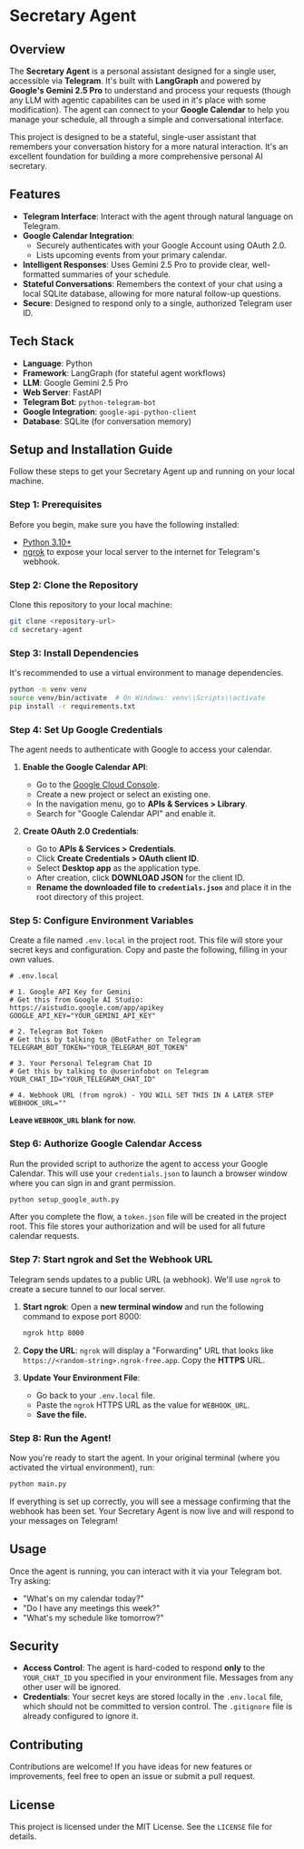 # Secretary Agent

## Overview

The **Secretary Agent** is a personal assistant designed for a single user, accessible via **Telegram**. It's built with **LangGraph** and powered by **Google's Gemini 2.5 Pro** to understand and process your requests (though any LLM with agentic capabilites can be used in it's place with some modification). The agent can connect to your **Google Calendar** to help you manage your schedule, all through a simple and conversational interface.

This project is designed to be a stateful, single-user assistant that remembers your conversation history for a more natural interaction. It's an excellent foundation for building a more comprehensive personal AI secretary.

## Features

- **Telegram Interface**: Interact with the agent through natural language on Telegram.
- **Google Calendar Integration**:
  - Securely authenticates with your Google Account using OAuth 2.0.
  - Lists upcoming events from your primary calendar.
- **Intelligent Responses**: Uses Gemini 2.5 Pro to provide clear, well-formatted summaries of your schedule.
- **Stateful Conversations**: Remembers the context of your chat using a local SQLite database, allowing for more natural follow-up questions.
- **Secure**: Designed to respond only to a single, authorized Telegram user ID.

## Tech Stack

- **Language**: Python
- **Framework**: LangGraph (for stateful agent workflows)
- **LLM**: Google Gemini 2.5 Pro
- **Web Server**: FastAPI
- **Telegram Bot**: `python-telegram-bot`
- **Google Integration**: `google-api-python-client`
- **Database**: SQLite (for conversation memory)

## Setup and Installation Guide

Follow these steps to get your Secretary Agent up and running on your local machine.

### Step 1: Prerequisites

Before you begin, make sure you have the following installed:
- [Python 3.10+](https://www.python.org/downloads/)
- [ngrok](https://ngrok.com/download) to expose your local server to the internet for Telegram's webhook.

### Step 2: Clone the Repository

Clone this repository to your local machine:
```bash
git clone <repository-url>
cd secretary-agent
```

### Step 3: Install Dependencies

It's recommended to use a virtual environment to manage dependencies.
```bash
python -m venv venv
source venv/bin/activate  # On Windows: venv\\Scripts\\activate
pip install -r requirements.txt
```

### Step 4: Set Up Google Credentials

The agent needs to authenticate with Google to access your calendar.

1.  **Enable the Google Calendar API**:
    - Go to the [Google Cloud Console](https://console.cloud.google.com/).
    - Create a new project or select an existing one.
    - In the navigation menu, go to **APIs & Services > Library**.
    - Search for "Google Calendar API" and enable it.

2.  **Create OAuth 2.0 Credentials**:
    - Go to **APIs & Services > Credentials**.
    - Click **Create Credentials > OAuth client ID**.
    - Select **Desktop app** as the application type.
    - After creation, click **DOWNLOAD JSON** for the client ID.
    - **Rename the downloaded file to `credentials.json`** and place it in the root directory of this project.

### Step 5: Configure Environment Variables

Create a file named `.env.local` in the project root. This file will store your secret keys and configuration. Copy and paste the following, filling in your own values.

```env
# .env.local

# 1. Google API Key for Gemini
# Get this from Google AI Studio: https://aistudio.google.com/app/apikey
GOOGLE_API_KEY="YOUR_GEMINI_API_KEY"

# 2. Telegram Bot Token
# Get this by talking to @BotFather on Telegram
TELEGRAM_BOT_TOKEN="YOUR_TELEGRAM_BOT_TOKEN"

# 3. Your Personal Telegram Chat ID
# Get this by talking to @userinfobot on Telegram
YOUR_CHAT_ID="YOUR_TELEGRAM_CHAT_ID"

# 4. Webhook URL (from ngrok) - YOU WILL SET THIS IN A LATER STEP
WEBHOOK_URL=""
```
**Leave `WEBHOOK_URL` blank for now.**

### Step 6: Authorize Google Calendar Access

Run the provided script to authorize the agent to access your Google Calendar. This will use your `credentials.json` to launch a browser window where you can sign in and grant permission.

```bash
python setup_google_auth.py
```

After you complete the flow, a `token.json` file will be created in the project root. This file stores your authorization and will be used for all future calendar requests.

### Step 7: Start ngrok and Set the Webhook URL

Telegram sends updates to a public URL (a webhook). We'll use `ngrok` to create a secure tunnel to our local server.

1.  **Start ngrok**:
    Open a **new terminal window** and run the following command to expose port 8000:
    ```bash
    ngrok http 8000
    ```
2.  **Copy the URL**:
    `ngrok` will display a "Forwarding" URL that looks like `https://<random-string>.ngrok-free.app`. Copy the **HTTPS** URL.

3.  **Update Your Environment File**:
    - Go back to your `.env.local` file.
    - Paste the `ngrok` HTTPS URL as the value for `WEBHOOK_URL`.
    - **Save the file.**

### Step 8: Run the Agent!

Now you're ready to start the agent. In your original terminal (where you activated the virtual environment), run:

```bash
python main.py
```

If everything is set up correctly, you will see a message confirming that the webhook has been set. Your Secretary Agent is now live and will respond to your messages on Telegram!

## Usage

Once the agent is running, you can interact with it via your Telegram bot. Try asking:

- "What's on my calendar today?"
- "Do I have any meetings this week?"
- "What's my schedule like tomorrow?"

## Security

- **Access Control**: The agent is hard-coded to respond **only** to the `YOUR_CHAT_ID` you specified in your environment file. Messages from any other user will be ignored.
- **Credentials**: Your secret keys are stored locally in the `.env.local` file, which should not be committed to version control. The `.gitignore` file is already configured to ignore it.

## Contributing

Contributions are welcome! If you have ideas for new features or improvements, feel free to open an issue or submit a pull request.

## License

This project is licensed under the MIT License. See the `LICENSE` file for details.
